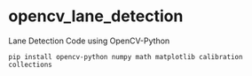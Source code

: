 # opencv_lane_detection

Lane Detection Code using OpenCV-Python
```
pip install opencv-python numpy math matplotlib calibration collections
```
